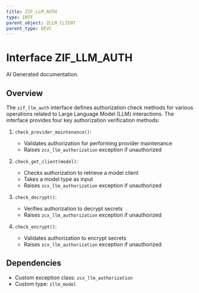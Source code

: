 ```yaml
---
title: ZIF_LLM_AUTH
type: INTF
parent_object: ZLLM_CLIENT
parent_type: DEVC
---
```


# Interface ZIF_LLM_AUTH

AI Generated documentation.

## Overview

The `zif_llm_auth` interface defines authorization check methods for various operations related to Large Language Model (LLM) interactions. The interface provides four key authorization verification methods:

1. `check_provider_maintenance()`:

   - Validates authorization for performing provider maintenance
   - Raises `zcx_llm_authorization` exception if unauthorized

2. `check_get_client(model)`:

   - Checks authorization to retrieve a model client
   - Takes a model type as input
   - Raises `zcx_llm_authorization` exception if unauthorized

3. `check_decrypt()`:

   - Verifies authorization to decrypt secrets
   - Raises `zcx_llm_authorization` exception if unauthorized

4. `check_encrypt()`:

   - Validates authorization to encrypt secrets
   - Raises `zcx_llm_authorization` exception if unauthorized

## Dependencies

- Custom exception class: `zcx_llm_authorization`
- Custom type: `zllm_model`
